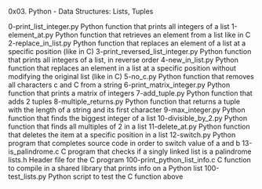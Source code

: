 0x03. Python - Data Structures: Lists, Tuples

0-print_list_integer.py	Python function that prints all integers of a list
1-element_at.py	Python function that retrieves an element from a list like in C
2-replace_in_list.py	Python function that replaces an element of a list at a specific position (like in C)
3-print_reversed_list_integer.py	Python function that prints all integers of a list, in reverse order
4-new_in_list.py	Python function that replaces an element in a list at a specific position without modifying the original list (like in C)
5-no_c.py	Python function that removes all characters c and C from a string
6-print_matrix_integer.py	Python function that prints a matrix of integers
7-add_tuple.py	Python function that adds 2 tuples
8-multiple_returns.py	Python function that returns a tuple with the length of a string and its first character
9-max_integer.py	Python function that finds the biggest integer of a list
10-divisible_by_2.py	Python function that finds all multiples of 2 in a list
11-delete_at.py	Python function that deletes the item at a specific position in a list
12-switch.py	Python program that completes source code in order to switch value of a and b
13-is_palindrome.c	C program that checks if a singly linked list is a palindrome
lists.h	Header file for the C program
100-print_python_list_info.c	C function to compile in a shared library that prints info on a Python list
100-test_lists.py	Python script to test the C function above
